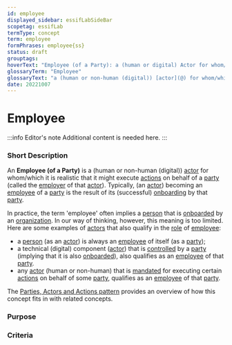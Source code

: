 ```yaml
---
id: employee
displayed_sidebar: essifLabSideBar
scopetag: essifLab
termType: concept
term: employee
formPhrases: employee{ss}
status: draft
grouptags:
hoverText: "Employee (of a Party): a (human or digital) Actor for whom/which it is realistic that it might execute Actions on behalf of that Party (called the Employer of that Actor)."
glossaryTerm: "Employee"
glossaryText: "a (human or non-human (digital)) [actor](@) for whom/which it is realistic that it might execute [action](@) on behalf of a [party](@) (called the [employer](@) of that [actor](@))."
date: 20221007
---
```


# Employee

:::info Editor's note
Additional content is needed here.
:::

### Short Description

An **Employee (of a Party)** is a (human or non-human (digital)) [actor](@) for whom/which it is realistic that it might execute [actions](@) on behalf of a [party](@) (called the [employer](@) of that [actor](@)). Typically, (an [actor](@)) becoming an [employee](@) of a [party](@) is the result of its (successful) [onboarding](@) by that [party](@).

In practice, the term 'employee' often implies a [person](human-being@) that is [onboarded](onboarding@) by an [organization](@). In our way of thinking, however, this meaning is too limited. Here are some examples of [actors](@) that also qualify in the [role](@) of [employee](@):
- a [person](human-being@) (as an [actor](@)) is always an [employee](@) of itself (as a [party](@));
- a technical (digital) component ([actor](@)) that is [controlled](scope-of-control@) by a [party](@) (implying that it is also [onboarded](onboarding@)), also qualifies as an [employee](@) of that [party](@).
- any [actor](@) (human or non-human) that is [mandated](mandate@) for executing certain [actions](@) on behalf of some [party](@), qualifies as an [employee](@) of that [party](@).

The [Parties, Actors and Actions pattern](pattern-party-actor-action@) provides an overview of how this concept fits in with related concepts.

### Purpose

### Criteria


